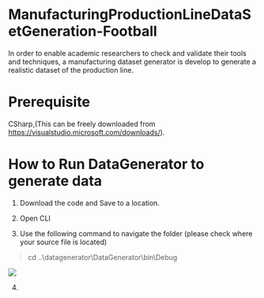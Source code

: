 # ManufacturingProductionLineDataSetGeneration-Football
In order to enable academic researchers to check and validate their tools and techniques, a manufacturing dataset generator is develop to generate a realistic dataset of the production line. 

# Prerequisite
CSharp,(This can be freely downloaded from https://visualstudio.microsoft.com/downloads/).

# How to Run DataGenerator to generate data

1. Download the code and Save to a location.

2. Open CLI 

3. Use the following command to navigate the folder (please check where your source file is located)
> cd ..\datagenerator\DataGenerator\bin\Debug

<img src="https://github.com/MuhammadYahta/ManufacturingProductionLineDataSetGeneration-Football-/blob/main/cmd_1.jpg?sanitize=true">







4. 

